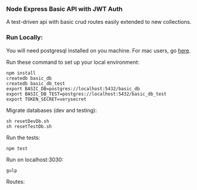 ### Node Express Basic API with JWT Auth

A test-driven api with basic crud routes easily extended to new collections.

### Run Locally:

You will need postgresql installed on you machine. For mac users, go [here](http://postgresapp.com/).

Run these command to set up your local environment:
```
npm install
createdb basic_db
createdb basic_db_test
export BASIC_DB=postgres://localhost:5432/basic_db
export BASIC_DB_TEST=postgres://localhost:5432/basic_db_test
export TOKEN_SECRET=verysecret
```

Migrate databases (dev and testing):

```
sh resetDevDb.sh
sh resetTestDb.sh
```

Run the tests:

```
npm test
```

Run on localhost:3030:

```
gulp
```

Routes:

```
```
